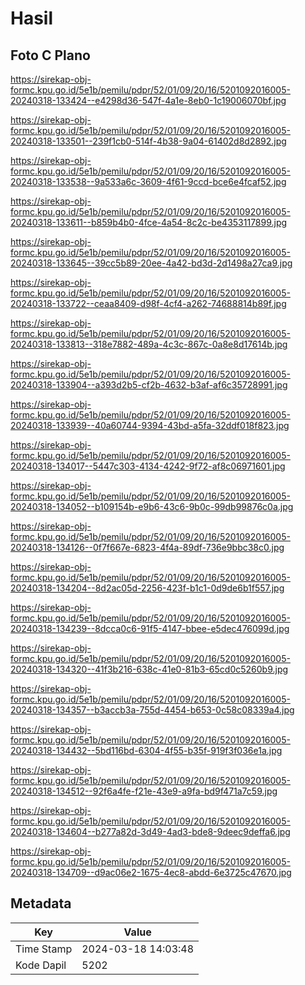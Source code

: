 # Hasil

## Foto C Plano

https://sirekap-obj-formc.kpu.go.id/5e1b/pemilu/pdpr/52/01/09/20/16/5201092016005-20240318-133424--e4298d36-547f-4a1e-8eb0-1c19006070bf.jpg

https://sirekap-obj-formc.kpu.go.id/5e1b/pemilu/pdpr/52/01/09/20/16/5201092016005-20240318-133501--239f1cb0-514f-4b38-9a04-61402d8d2892.jpg

https://sirekap-obj-formc.kpu.go.id/5e1b/pemilu/pdpr/52/01/09/20/16/5201092016005-20240318-133538--9a533a6c-3609-4f61-9ccd-bce6e4fcaf52.jpg

https://sirekap-obj-formc.kpu.go.id/5e1b/pemilu/pdpr/52/01/09/20/16/5201092016005-20240318-133611--b859b4b0-4fce-4a54-8c2c-be4353117899.jpg

https://sirekap-obj-formc.kpu.go.id/5e1b/pemilu/pdpr/52/01/09/20/16/5201092016005-20240318-133645--39cc5b89-20ee-4a42-bd3d-2d1498a27ca9.jpg

https://sirekap-obj-formc.kpu.go.id/5e1b/pemilu/pdpr/52/01/09/20/16/5201092016005-20240318-133722--ceaa8409-d98f-4cf4-a262-74688814b89f.jpg

https://sirekap-obj-formc.kpu.go.id/5e1b/pemilu/pdpr/52/01/09/20/16/5201092016005-20240318-133813--318e7882-489a-4c3c-867c-0a8e8d17614b.jpg

https://sirekap-obj-formc.kpu.go.id/5e1b/pemilu/pdpr/52/01/09/20/16/5201092016005-20240318-133904--a393d2b5-cf2b-4632-b3af-af6c35728991.jpg

https://sirekap-obj-formc.kpu.go.id/5e1b/pemilu/pdpr/52/01/09/20/16/5201092016005-20240318-133939--40a60744-9394-43bd-a5fa-32ddf018f823.jpg

https://sirekap-obj-formc.kpu.go.id/5e1b/pemilu/pdpr/52/01/09/20/16/5201092016005-20240318-134017--5447c303-4134-4242-9f72-af8c06971601.jpg

https://sirekap-obj-formc.kpu.go.id/5e1b/pemilu/pdpr/52/01/09/20/16/5201092016005-20240318-134052--b109154b-e9b6-43c6-9b0c-99db99876c0a.jpg

https://sirekap-obj-formc.kpu.go.id/5e1b/pemilu/pdpr/52/01/09/20/16/5201092016005-20240318-134126--0f7f667e-6823-4f4a-89df-736e9bbc38c0.jpg

https://sirekap-obj-formc.kpu.go.id/5e1b/pemilu/pdpr/52/01/09/20/16/5201092016005-20240318-134204--8d2ac05d-2256-423f-b1c1-0d9de6b1f557.jpg

https://sirekap-obj-formc.kpu.go.id/5e1b/pemilu/pdpr/52/01/09/20/16/5201092016005-20240318-134239--8dcca0c6-91f5-4147-bbee-e5dec476099d.jpg

https://sirekap-obj-formc.kpu.go.id/5e1b/pemilu/pdpr/52/01/09/20/16/5201092016005-20240318-134320--41f3b216-638c-41e0-81b3-65cd0c5260b9.jpg

https://sirekap-obj-formc.kpu.go.id/5e1b/pemilu/pdpr/52/01/09/20/16/5201092016005-20240318-134357--b3accb3a-755d-4454-b653-0c58c08339a4.jpg

https://sirekap-obj-formc.kpu.go.id/5e1b/pemilu/pdpr/52/01/09/20/16/5201092016005-20240318-134432--5bd116bd-6304-4f55-b35f-919f3f036e1a.jpg

https://sirekap-obj-formc.kpu.go.id/5e1b/pemilu/pdpr/52/01/09/20/16/5201092016005-20240318-134512--92f6a4fe-f21e-43e9-a9fa-bd9f471a7c59.jpg

https://sirekap-obj-formc.kpu.go.id/5e1b/pemilu/pdpr/52/01/09/20/16/5201092016005-20240318-134604--b277a82d-3d49-4ad3-bde8-9deec9deffa6.jpg

https://sirekap-obj-formc.kpu.go.id/5e1b/pemilu/pdpr/52/01/09/20/16/5201092016005-20240318-134709--d9ac06e2-1675-4ec8-abdd-6e3725c47670.jpg


## Metadata

| Key        | Value               |
| ---------- | ------------------- |
| Time Stamp | 2024-03-18 14:03:48 |
| Kode Dapil | 5202                |



